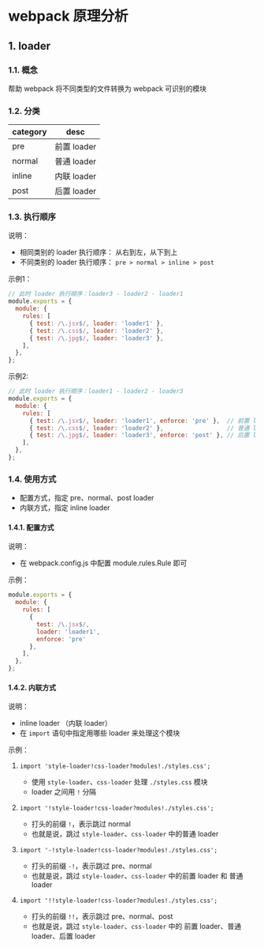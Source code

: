 # webpack 原理分析

## 1. loader

### 1.1. 概念

帮助 webpack 将不同类型的文件转换为 webpack 可识别的模块

### 1.2. 分类

| category | desc      |
|----------|-----------|
| pre      | 前置 loader |
| normal   | 普通 loader |
| inline   | 内联 loader |
| post     | 后置 loader |

### 1.3. 执行顺序

说明：

* 相同类别的 loader 执行顺序： 从右到左，从下到上
* 不同类别的 loader 执行顺序： `pre > normal > inline > post`

示例1：

```javascript
// 此时 loader 执行顺序：loader3 - loader2 - loader1
module.exports = {
  module: {
    rules: [
      { test: /\.jsx$/, loader: 'loader1' },
      { test: /\.css$/, loader: 'loader2' },
      { test: /\.jpg$/, loader: 'loader3' },
    ],
  },
};
```

示例2:

```javascript
// 此时 loader 执行顺序：loader1 - loader2 - loader3
module.exports = {
  module: {
    rules: [
      { test: /\.jsx$/, loader: 'loader1', enforce: 'pre' },  // 前置 loader
      { test: /\.css$/, loader: 'loader2' },                  // 普通 loader
      { test: /\.jpg$/, loader: 'loader3', enforce: 'post' }, // 后置 loader
    ],
  },
};
```

### 1.4. 使用方式

* 配置方式，指定 pre、normal、post loader
* 内联方式，指定 inline loader

#### 1.4.1. 配置方式

说明：

* 在 webpack.config.js 中配置 module.rules.Rule 即可

示例：

```javascript
module.exports = {
  module: {
    rules: [
      { 
        test: /\.jsx$/, 
        loader: 'loader1', 
        enforce: 'pre' 
      },
    ],
  },
};
```

#### 1.4.2. 内联方式

说明：

* inline loader （内联 loader）
* 在 `import` 语句中指定用哪些 loader 来处理这个模块

示例：

1. `import 'style-loader!css-loader?modules!./styles.css';`

   * 使用 `style-loader`、`css-loader` 处理 `./styles.css` 模块
   * loader 之间用 `!` 分隔

2. `import '!style-loader!css-loader?modules!./styles.css';`
    
    * 打头的前缀 `!`，表示跳过 normal 
    * 也就是说，跳过 `style-loader`、`css-loader` 中的普通 loader

3. `import '-!style-loader!css-loader?modules!./styles.css';`

   * 打头的前缀 `-!`，表示跳过 pre、normal 
   * 也就是说，跳过 `style-loader`、`css-loader` 中的前置 loader 和 普通 loader

4. `import '!!style-loader!css-loader?modules!./styles.css';`

   * 打头的前缀 `!!`，表示跳过 pre、normal、post
   * 也就是说，跳过 `style-loader`、`css-loader` 中的 前置 loader、普通 loader、后置 loader
